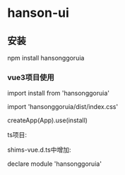 # hanson-ui

## 安装
npm install hansonggoruia

### vue3项目使用
import install from 'hansonggoruia'

import 'hansonggoruia/dist/index.css'

createApp(App).use(install)

ts项目:

shims-vue.d.ts中增加:

declare module 'hansonggoruia'
